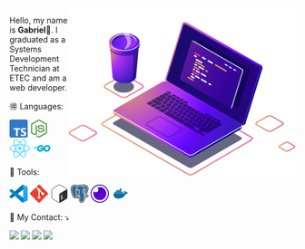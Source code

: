 <img src=".github/illustration.png" min-width="400px" max-width="400px" width="400px" align="right" alt="Illustration">

<p align="left"> 
  Hello, my name is <strong>Gabriel</strong>👋. I graduated as a Systems Development Technician at ETEC and am a web developer. 
</p>

<p align="left">
  🉐 Languages: 
</p>

<code><img height="32" src=".github/typescript.svg" alt="Typescript"/></code>
<code><img height="32" src=".github/node.svg" alt="Nodejs"/></code>
<code><img height="32" src=".github/react.svg" alt="React"/></code>
<code><img height="32" src=".github/go.svg" alt="Go"/></code>

<p align="left">
  🔧 Tools:
</p>

<code><img height="32" src=".github/vscode.svg" alt="VScode"></code>
<code><img height="32" src=".github/git.svg" alt="Git"></code>
<code><img height="32" src=".github/bash.svg" alt="Bash"></code>
<code><img height="32" src=".github/postgres.svg" alt="PostgreSQL"/></code>
<code><img height="32" src=".github/insomnia.svg" alt="Insomnia REST"/></code>
<code><img height="32" src=".github/docker.svg" alt="Docker"/></code>

<p align="left">
  📧 My Contact: ⤵️
</p>

<p align="left">
  <a href="https://mail.google.com/mail/?view=cm&fs=1&to=gabrielrodrigues.dev409@gmail.com&su=SUBJECT&body=BODY&bcc=gabrielrodrigues.dev409@gmail.com" alt="Outlook" target="_blank">
  <img src="https://img.shields.io/badge/-Gmail-FF0000?style=flat-square&labelColor=FF0000&logo=gmail&logoColor=white&link=gabrielrodrigues.dev409@gmail.com" /></a>
  <a href="https://www.linkedin.com/in/-ogabrielrodrigues/" alt="Linkedin" target="_blank">
  <img src="https://img.shields.io/badge/-Linkedin-0e76a8?style=flat-square&logo=Linkedin&logoColor=white&link=https://www.linkedin.com/in/-ogabrielrodrigues/" /></a>
  <a href="https://wa.me/17991045901" alt="WhatsApp" target="_blank">
  <img src="https://img.shields.io/badge/-WhatsApp-25d366?style=flat-square&labelColor=25d366&logo=whatsapp&logoColor=white&link=https://wa.me/17991045901"/></a>
  <a href="https://www.instagram.com/__ogabrielrodrigues/" alt="Instagram" target="_blank">
  <img src="https://img.shields.io/badge/-Instagram-DF0174?style=flat-square&labelColor=DF0174&logo=instagram&logoColor=white&link=https://www.instagram.com/__ogabrielrodrigues/"/></a>
</p>
